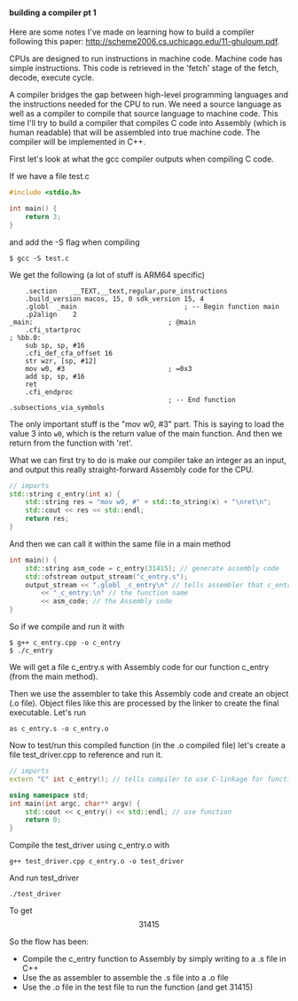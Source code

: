 #### building a compiler pt 1

Here are some notes I've made on learning how to build a compiler following this paper: http://scheme2006.cs.uchicago.edu/11-ghuloum.pdf.

CPUs are designed to run instructions in machine code.
Machine code has simple instructions.
This code is retrieved in the 'fetch' stage of the fetch, decode, execute cycle. 

A compiler bridges the gap between high-level programming languages and the instructions needed
for the CPU to run. We need a source language as well as a compiler to compile that source language to machine code. This time I'll try to build a compiler that compiles C code into Assembly (which is human readable) that will be assembled into true machine code. The compiler will be implemented in C++. 

First let's look at what the gcc compiler outputs when compiling C code. 

If we have a file test.c
```cpp
#include <stdio.h>

int main() {
    return 3; 
}
```

and add the -S flag when compiling 
```
$ gcc -S test.c
```

We get the following (a lot of stuff is ARM64 specific)
```
	.section	__TEXT,__text,regular,pure_instructions
	.build_version macos, 15, 0	sdk_version 15, 4
	.globl	_main                           ; -- Begin function main
	.p2align	2
_main:                                  ; @main
	.cfi_startproc
; %bb.0:
	sub	sp, sp, #16
	.cfi_def_cfa_offset 16
	str	wzr, [sp, #12]
	mov	w0, #3                          ; =0x3
	add	sp, sp, #16
	ret
	.cfi_endproc
                                        ; -- End function
.subsections_via_symbols
```

The only important stuff is the "mov w0, #3" part. This is saying to load the value 3 into `w0`, which is the return value of the main function. And then we return from the function with 'ret'.

What we can first try to do is make our compiler take an integer as an input, and output this really straight-forward Assembly code for the CPU.
```cpp
// imports
std::string c_entry(int x) {
    std::string res = "mov w0, #" + std::to_string(x) + "\nret\n";
    std::cout << res << std::endl;
    return res;
}
```

And then we can call it within the same file in a main method
```cpp
int main() {
    std::string asm_code = c_entry(31415); // generate assembly code 
    std::ofstream output_stream("c_entry.s");
    output_stream << ".globl _c_entry\n" // tells assembler that c_entry is global and visible to the linker
        << "_c_entry:\n" // the function name
        << asm_code; // the Assembly code
}
```

So if we compile and run it with
```
$ g++ c_entry.cpp -o c_entry
$ ./c_entry
```

We will get a file c_entry.s with Assembly code for our function c_entry (from the main method).

Then we use the assembler to take this Assembly code and create an object (.o file). Object files like this are processed by the linker to create the final executable. Let's run
```
as c_entry.s -o c_entry.o
```

Now to test/run this compiled function (in the .o compiled file) let's create a file test_driver.cpp to reference and run it.
```cpp
// imports
extern "C" int c_entry(); // tells compiler to use C-linkage for function in the .o file

using namespace std;
int main(int argc, char** argv) {
    std::cout << c_entry() << std::endl; // use function
    return 0;   
}
```

Compile the test_driver using c_entry.o with
```
g++ test_driver.cpp c_entry.o -o test_driver
```

And run test_driver
```
./test_driver
```

To get
$$\text{31415}$$

So the flow has been:
- Compile the c_entry function to Assembly by simply writing to a .s file in C++
- Use the as assembler to assemble the .s file into a .o file
- Use the .o file in the test file to run the function (and get 31415)


